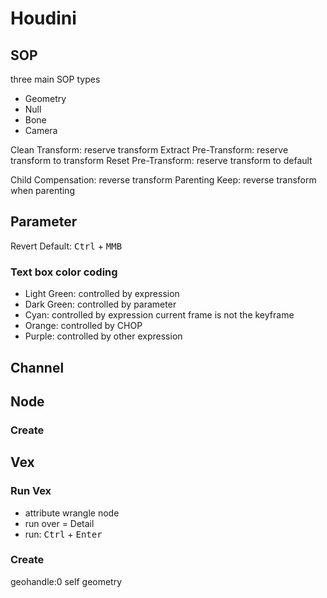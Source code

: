 # Houdini

## SOP

three main SOP types

- Geometry
- Null
- Bone
- Camera

Clean Transform: reserve transform
Extract Pre-Transform: reserve transform to transform
Reset Pre-Transform: reserve transform to default

Child Compensation: reverse transform
Parenting Keep: reverse transform when parenting

## Parameter

Revert Default: <kbd>Ctrl</kbd> + <kbd>MMB</kbd>

### Text box color coding

- Light Green: controlled by expression
- Dark Green: controlled by parameter
- Cyan: controlled by expression current frame is not the keyframe
- Orange: controlled by CHOP
- Purple: controlled by other expression

## Channel

## Node

### Create

## Vex

### Run Vex

- attribute wrangle node
- run over = Detail
- run: <kbd>Ctrl</kbd> + <kbd>Enter</kbd>

### Create

geohandle:0 self geometry
